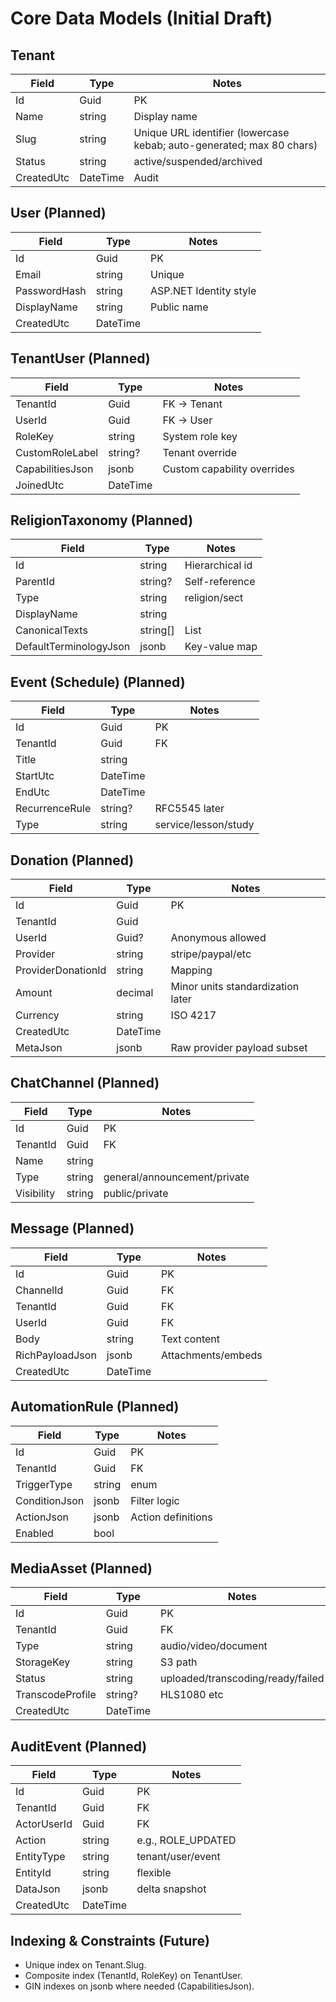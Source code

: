 # Core Data Models (Initial Draft)

## Tenant
| Field | Type | Notes |
|-------|------|-------|
| Id | Guid | PK |
| Name | string | Display name |
| Slug | string | Unique URL identifier (lowercase kebab; auto-generated; max 80 chars) |
| Status | string | active/suspended/archived |
| CreatedUtc | DateTime | Audit |

## User (Planned)
| Field | Type | Notes |
|-------|------|-------|
| Id | Guid | PK |
| Email | string | Unique |
| PasswordHash | string | ASP.NET Identity style |
| DisplayName | string | Public name |
| CreatedUtc | DateTime | |

## TenantUser (Planned)
| Field | Type | Notes |
|-------|------|-------|
| TenantId | Guid | FK -> Tenant |
| UserId | Guid | FK -> User |
| RoleKey | string | System role key |
| CustomRoleLabel | string? | Tenant override |
| CapabilitiesJson | jsonb | Custom capability overrides |
| JoinedUtc | DateTime | |

## ReligionTaxonomy (Planned)
| Field | Type | Notes |
|-------|------|-------|
| Id | string | Hierarchical id |
| ParentId | string? | Self-reference |
| Type | string | religion/sect |
| DisplayName | string | |
| CanonicalTexts | string[] | List |
| DefaultTerminologyJson | jsonb | Key-value map |

## Event (Schedule) (Planned)
| Field | Type | Notes |
|-------|------|-------|
| Id | Guid | PK |
| TenantId | Guid | FK |
| Title | string | |
| StartUtc | DateTime | |
| EndUtc | DateTime | |
| RecurrenceRule | string? | RFC5545 later |
| Type | string | service/lesson/study |

## Donation (Planned)
| Field | Type | Notes |
|-------|------|-------|
| Id | Guid | PK |
| TenantId | Guid | |
| UserId | Guid? | Anonymous allowed |
| Provider | string | stripe/paypal/etc |
| ProviderDonationId | string | Mapping |
| Amount | decimal | Minor units standardization later |
| Currency | string | ISO 4217 |
| CreatedUtc | DateTime | |
| MetaJson | jsonb | Raw provider payload subset |

## ChatChannel (Planned)
| Field | Type | Notes |
|-------|------|-------|
| Id | Guid | PK |
| TenantId | Guid | FK |
| Name | string | |
| Type | string | general/announcement/private |
| Visibility | string | public/private |

## Message (Planned)
| Field | Type | Notes |
|-------|------|-------|
| Id | Guid | PK |
| ChannelId | Guid | FK |
| TenantId | Guid | FK |
| UserId | Guid | FK |
| Body | string | Text content |
| RichPayloadJson | jsonb | Attachments/embeds |
| CreatedUtc | DateTime | |

## AutomationRule (Planned)
| Field | Type | Notes |
|-------|------|-------|
| Id | Guid | PK |
| TenantId | Guid | FK |
| TriggerType | string | enum |
| ConditionJson | jsonb | Filter logic |
| ActionJson | jsonb | Action definitions |
| Enabled | bool | |

## MediaAsset (Planned)
| Field | Type | Notes |
|-------|------|-------|
| Id | Guid | PK |
| TenantId | Guid | FK |
| Type | string | audio/video/document |
| StorageKey | string | S3 path |
| Status | string | uploaded/transcoding/ready/failed |
| TranscodeProfile | string? | HLS1080 etc |
| CreatedUtc | DateTime | |

## AuditEvent (Planned)
| Field | Type | Notes |
|-------|------|-------|
| Id | Guid | PK |
| TenantId | Guid | FK |
| ActorUserId | Guid | FK |
| Action | string | e.g., ROLE_UPDATED |
| EntityType | string | tenant/user/event |
| EntityId | string | flexible |
| DataJson | jsonb | delta snapshot |
| CreatedUtc | DateTime | |

## Indexing & Constraints (Future)
- Unique index on Tenant.Slug.
- Composite index (TenantId, RoleKey) on TenantUser.
- GIN indexes on jsonb where needed (CapabilitiesJson).
